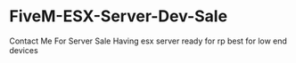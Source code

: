 # FiveM-ESX-Server-Dev-Sale
Contact Me For Server Sale Having esx server ready for rp best for low end devices

